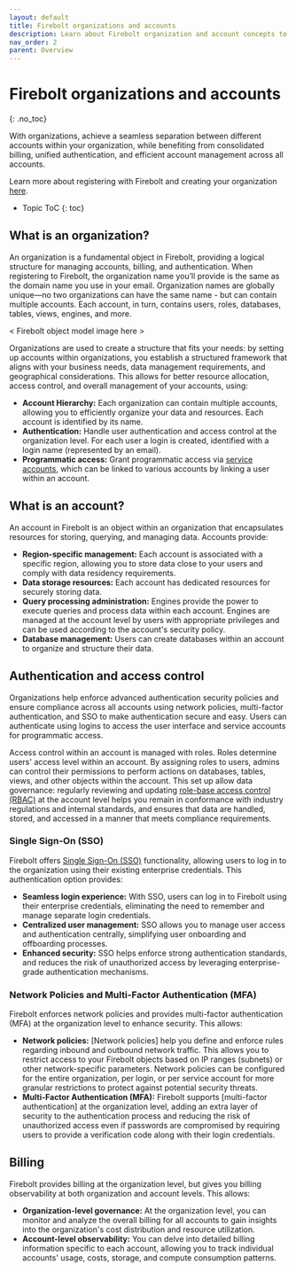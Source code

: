```yaml
---
layout: default
title: Firebolt organizations and accounts
description: Learn about Firebolt organization and account concepts to help you administer and manage your Firebolt account.
nav_order: 2
parent: Overview
---
```


# Firebolt organizations and accounts
{: .no_toc}

With organizations, achieve a seamless separation between different accounts within your organization, while benefiting from consolidated billing, unified authentication, and efficient account management across all accounts. 

Learn more about registering with Firebolt and creating your organization [here](../Guides/managing-your-organization/creating-an-account.md).

* Topic ToC
{: toc}

## What is an organization?
An organization is a fundamental object in Firebolt, providing a logical structure for managing accounts, billing, and authentication. When registering to Firebolt, the organization name you’ll provide is the same as the domain name you use in your email. Organization names are globally unique—no two organizations can have the same name - but can contain multiple accounts. Each account, in turn, contains users, roles, databases, tables, views, engines, and more.

< Firebolt object model image here >

Organizations are used to create a structure that fits your needs: by setting up accounts within organizations, you establish a structured framework that aligns with your business needs, data management requirements, and geographical considerations. This allows for better resource allocation, access control, and overall management of your accounts, using:
 
- **Account Hierarchy:** Each organization can contain multiple accounts, allowing you to efficiently organize your data and resources. Each account is identified by its name. 
- **Authentication:** Handle user authentication and access control at the organization level. For each user a login is created, identified with a login name (represented by an email). 
- **Programmatic access:** Grant programmatic access via [service accounts](../Guides/managing-your-organization/service-accounts.md), which can be linked to various accounts by linking a user within an account. 

## What is an account?
An account in Firebolt is an object within an organization that encapsulates resources for storing, querying, and managing data. Accounts provide:
 
- **Region-specific management:** Each account is associated with a specific region, allowing you to store data close to your users and comply with data residency requirements.
- **Data storage resources:** Each account has dedicated resources for securely storing data.
- **Query processing administration:** Engines provide the power to execute queries and process data within each account. Engines are managed at the account level by users with appropriate privileges and can be used according to the account's security policy.
- **Database management:** Users can create databases within an account to organize and structure their data.

## Authentication and access control
Organizations help enforce advanced authentication security policies and ensure compliance across all accounts using network policies, multi-factor authentication, and SSO to make authentication secure and easy. Users can authenticate using logins to access the user interface and service accounts for programmatic access. 

Access control within an account is managed with roles. Roles determine users' access level within an account. By assigning roles to users, admins can control their permissions to perform actions on databases, tables, views, and other objects within the account. This set up allow data governance: regularly reviewing and updating [role-base access control (RBAC)](../Guides/managing-your-organization/rbac.md) at the account level helps you remain in conformance with industry regulations and internal standards, and ensures that data are handled, stored, and accessed in a manner that meets compliance requirements.

### Single Sign-On (SSO)
Firebolt offers [Single Sign-On (SSO)](../Guides/managing-your-organization/sso.md) functionality, allowing users to log in to the organization using their existing enterprise credentials. This authentication option provides: 
- **Seamless login experience:** With SSO, users can log in to Firebolt using their enterprise credentials, eliminating the need to remember and manage separate login credentials.
- **Centralized user management:** SSO allows you to manage user access and authentication centrally, simplifying user onboarding and offboarding processes. 
- **Enhanced security:** SSO helps enforce strong authentication standards, and reduces the risk of unauthorized access by leveraging enterprise-grade authentication mechanisms. 

### Network Policies and Multi-Factor Authentication (MFA)
Firebolt enforces network policies and provides multi-factor authentication (MFA) at the organization level to enhance security. This allows: 

- **Network policies:** [Network policies] help you define and enforce rules regarding inbound and outbound network traffic. This allows you to restrict access to your Firebolt objects based on IP ranges (subnets) or other network-specific parameters. Network policies can be configured for the entire organization, per login, or per service account for more granular restrictions to protect against potential security threats.
- **Multi-Factor Authentication (MFA):** Firebolt supports [multi-factor authentication] at the organization level, adding an extra layer of security to the authentication process and reducing the risk of unauthorized access even if passwords are compromised by requiring users to provide a verification code along with their login credentials. 

## Billing
Firebolt provides billing at the organization level, but gives you billing observability at both organization and account levels. This allows: 

- **Organization-level governance:** At the organization level, you can monitor and analyze the overall billing for all accounts to gain insights into the organization's cost distribution and resource utilization. 
- **Account-level observability:** You can delve into detailed billing information specific to each account, allowing you to track individual accounts' usage, costs, storage, and compute consumption patterns.

